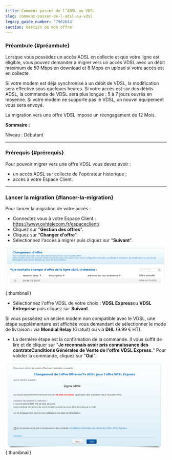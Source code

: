 ```yaml
---
title: Comment passer de l’ADSL au VDSL
slug: comment-passer-de-l-adsl-au-vdsl
legacy_guide_number: '7962643'
section: Gestion de mon offre
---
```


### Préambule {#préambule}

Lorsque vous possédez un accès ADSL en collecte et que votre ligne est éligible, vous pouvez demander à migrer vers un accès VDSL avec un débit maximum de 50 Mbps en download et 8 Mbps en upload si votre accès est en collecte.

Si votre modem est déjà synchronisé à un débit de VDSL, la modification sera effective sous quelques heures. Si votre accès est sur des débits ADSL, la commande de VDSL sera plus longue : 5 à 7 jours ouvrés en moyenne. Si votre modem ne supporte pas le VDSL, un nouvel équipement vous sera envoyé.

La migration vers une offre VDSL impose un réengagement de 12 Mois.

**Sommaire :**

Niveau : Débutant

------------------------------------------------------------------------

### Prérequis {#prérequis}

Pour pouvoir migrer vers une offre VDSL vous devez avoir :

-   un accès ADSL sur collecte de l'opérateur historique ;
-   accès à votre Espace Client.

------------------------------------------------------------------------

### Lancer la migration {#lancer-la-migration}

Pour lancer la migration de votre accès :

-   Connectez vous à votre Espace Client : <https://www.ovhtelecom.fr/espaceclient/>
-   Cliquez sur "**Gestion des offres**".
-   Cliquez sur "**Changer d'offre**".
-   Sélectionnez l'accès à migrer puis cliquez sur "**Suivant**".

![](images/2015-05-20-155550_1096x285_scrot.png){.thumbnail}

-   Sélectionnez l'offre VDSL de votre choix : **VDSL Express**ou **VDSL Entreprise** puis cliquez sur **Suivant**.

Si vous possédez un ancien modem non compatible avec le VDSL, une étape supplémentaire est affichée vous demandant de sélectionner le mode de livraison : via **Mondial Relay** (Gratuit) ou via **DHL** (9.99 € HT).

-   La dernière étape est la confirmation de la commande. Il vous suffit de lire et de cliquer sur "**Je reconnais avoir pris connaissance des contratsConditions Générales de Vente de l'offre VDSL Express.**" Pour valider la commande, cliquez sur "**Oui**".

![](images/2015-05-20-161104_1061x565_scrot.png){.thumbnail}
